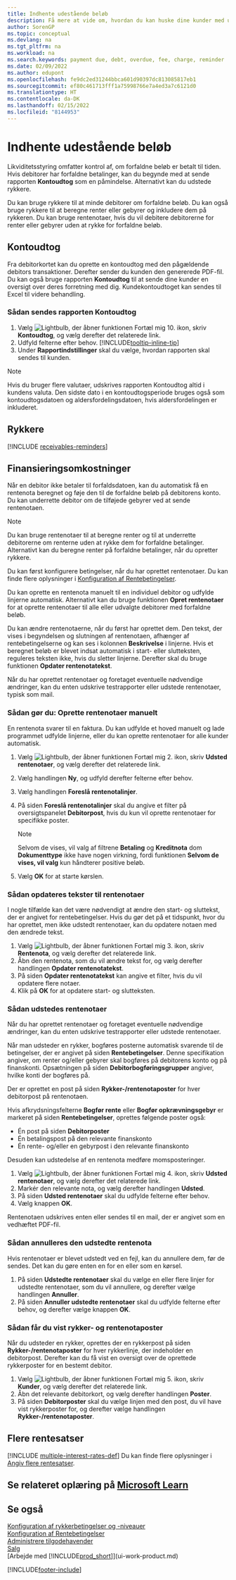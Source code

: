 ```yaml
---
title: Indhente udestående beløb
description: Få mere at vide om, hvordan du kan huske dine kunder med udestående betalinger. Sende et kundekontoudtog, udstede en rykker eller sende en rentenota.
author: SorenGP
ms.topic: conceptual
ms.devlang: na
ms.tgt_pltfrm: na
ms.workload: na
ms.search.keywords: payment due, debt, overdue, fee, charge, reminder
ms.date: 02/09/2022
ms.author: edupont
ms.openlocfilehash: fe9dc2ed31244bbca601d90397dc813085817eb1
ms.sourcegitcommit: ef80c461713fff1a75998766e7a4ed3a7c6121d0
ms.translationtype: HT
ms.contentlocale: da-DK
ms.lasthandoff: 02/15/2022
ms.locfileid: "8144953"
---
```

# <a name="collect-outstanding-balances"></a>Indhente udestående beløb

Likviditetsstyring omfatter kontrol af, om forfaldne beløb er betalt til tiden. Hvis debitorer har forfaldne betalinger, kan du begynde med at sende rapporten **Kontoudtog** som en påmindelse. Alternativt kan du udstede rykkere.

Du kan bruge rykkere til at minde debitorer om forfaldne beløb. Du kan også bruge rykkere til at beregne renter eller gebyrer og inkludere dem på rykkeren. Du kan bruge rentenotaer, hvis du vil debitere debitorerne for renter eller gebyrer uden at rykke for forfaldne beløb.

## <a name="statements"></a>Kontoudtog

Fra debitorkortet kan du oprette en kontoudtog med den pågældende debitors transaktioner. Derefter sender du kunden den genererede PDF-fil. Du kan også bruge rapporten **Kontoudtog** til at sende dine kunder en oversigt over deres forretning med dig. Kundekontoudtoget kan sendes til Excel til videre behandling.  

### <a name="to-send-the-customer-statement-report"></a>Sådan sendes rapporten Kontoudtog

1. Vælg ![Lightbulb, der åbner funktionen Fortæl mig 10.](media/ui-search/search_small.png "Fortæl mig, hvad du vil foretage dig") ikon, skriv **Kontoudtog**, og vælg derefter det relaterede link.
2. Udfyld felterne efter behov. [!INCLUDE[tooltip-inline-tip](includes/tooltip-inline-tip_md.md)]
3. Under **Rapportindstillinger** skal du vælge, hvordan rapporten skal sendes til kunden.

> [!NOTE]
> Hvis du bruger flere valutaer, udskrives rapporten Kontoudtog altid i kundens valuta. Den sidste dato i en kontoudtogsperiode bruges også som kontoudtogsdatoen og aldersfordelingsdatoen, hvis aldersfordelingen er inkluderet.

## <a name="reminders"></a>Rykkere

[!INCLUDE [receivables-reminders](includes/receivables-reminders.md)]

## <a name="finance-charges"></a>Finansieringsomkostninger

Når en debitor ikke betaler til forfaldsdatoen, kan du automatisk få en rentenota beregnet og føje den til de forfaldne beløb på debitorens konto. Du kan underrette debitor om de tilføjede gebyrer ved at sende rentenotaen.  

> [!NOTE]  
> Du kan bruge rentenotaer til at beregne renter og til at underrette debitorerne om renterne uden at rykke dem for forfaldne betalinger. Alternativt kan du beregne renter på forfaldne betalinger, når du opretter rykkere.  

Du kan først konfigurere betingelser, når du har oprettet rentenotaer. Du kan finde flere oplysninger i [Konfiguration af Rentebetingelser](finance-setup-finance-charges.md).  

Du kan oprette en rentenota manuelt til en individuel debitor og udfylde linjerne automatisk. Alternativt kan du bruge funktionen **Opret rentenotaer** for at oprette rentenotaer til alle eller udvalgte debitorer med forfaldne beløb.  

Du kan ændre rentenotaerne, når du først har oprettet dem. Den tekst, der vises i begyndelsen og slutningen af rentenotaen, afhænger af rentebetingelserne og kan ses i kolonnen **Beskrivelse** i linjerne. Hvis et beregnet beløb er blevet indsat automatisk i start- eller slutteksten, reguleres teksten ikke, hvis du sletter linjerne. Derefter skal du bruge funktionen **Opdater rentenotatekst**.  

Når du har oprettet rentenotaer og foretaget eventuelle nødvendige ændringer, kan du enten udskrive testrapporter eller udstede rentenotaer, typisk som mail.

### <a name="to-create-a-finance-charge-memo-manually"></a>Sådan gør du: Oprette rentenotaer manuelt

En rentenota svarer til en faktura. Du kan udfylde et hoved manuelt og lade programmet udfylde linjerne, eller du kan oprette rentenotaer for alle kunder automatisk.

1. Vælg ![Lightbulb, der åbner funktionen Fortæl mig 2.](media/ui-search/search_small.png "Fortæl mig, hvad du vil foretage dig") ikon, skriv **Udsted rentenotaer**, og vælg derefter det relaterede link.  
2. Vælg handlingen **Ny**, og udfyld derefter felterne efter behov.  
3. Vælg handlingen **Foreslå rentenotalinjer**.
4. På siden **Foreslå rentenotalinjer** skal du angive et filter på oversigtspanelet **Debitorpost**, hvis du kun vil oprette rentenotaer for specifikke poster.

    > [!NOTE]
    > Selvom de vises, vil valg af filtrene **Betaling** og **Kreditnota** dom **Dokumenttype** ikke have nogen virkning, fordi funktionen **Selvom de vises, vil valg** kun håndterer positive beløb.
5.  Vælg **OK** for at starte kørslen.  

### <a name="to-update-finance-charge-memo-texts"></a>Sådan opdateres tekster til rentenotaer  
I nogle tilfælde kan det være nødvendigt at ændre den start- og sluttekst, der er angivet for rentebetingelser. Hvis du gør det på et tidspunkt, hvor du har oprettet, men ikke udstedt rentenotaer, kan du opdatere notaen med den ændrede tekst.

1. Vælg ![Lightbulb, der åbner funktionen Fortæl mig 3.](media/ui-search/search_small.png "Fortæl mig, hvad du vil foretage dig") ikon, skriv **Rentenota**, og vælg derefter det relaterede link.  
2. Åbn den rentenota, som du vil ændre tekst for, og vælg derefter handlingen **Opdater rentenotatekst**.
3. På siden **Opdater rentenotatekst** kan angive et filter, hvis du vil opdatere flere notaer.
4. Klik på **OK** for at opdatere start- og slutteksten.  

### <a name="to-issue-finance-charge-memos"></a>Sådan udstedes rentenotaer
Når du har oprettet rentenotaer og foretaget eventuelle nødvendige ændringer, kan du enten udskrive testrapporter eller udstede rentenotaer.

Når man udsteder en rykker, bogføres posterne automatisk svarende til de betingelser, der er angivet på siden **Rentebetingelser**. Denne specifikation angiver, om renter og/eller gebyrer skal bogføres på debitorens konto og på finanskonti. Opsætningen på siden **Debitorbogføringsgrupper** angiver, hvilke konti der bogføres på.

Der er oprettet en post på siden **Rykker-/rentenotaposter** for hver debitorpost på rentenotaen.

Hvis afkrydsningsfelterne **Bogfør rente** eller **Bogfør opkrævningsgebyr** er markeret på siden **Rentebetingelser**, oprettes følgende poster også:

- Én post på siden **Debitorposter**
- Én betalingspost på den relevante finanskonto
- Én rente- og/eller en gebyrpost i den relevante finanskonto

Desuden kan udstedelse af en rentenota medføre momsposteringer.

1. Vælg ![Lightbulb, der åbner funktionen Fortæl mig 4.](media/ui-search/search_small.png "Fortæl mig, hvad du vil foretage dig") ikon, skriv **Udsted rentenotaer**, og vælg derefter det relaterede link.
2. Markér den relevante nota, og vælg derefter handlingen **Udsted**.
3. På siden **Udsted rentenotaer** skal du udfylde felterne efter behov.
4. Vælg knappen **OK**.

Rentenotaen udskrives enten eller sendes til en mail, der er angivet som en vedhæftet PDF-fil.

### <a name="to-cancel-an-issued-finance-charge-memo"></a>Sådan annulleres den udstedte rentenota
Hvis rentenotaer er blevet udstedt ved en fejl, kan du annullere dem, før de sendes. Det kan du gøre enten en for en eller som en kørsel.
1. På siden **Udstedte rentenotaer** skal du vælge en eller flere linjer for udstedte rentenotaer, som du vil annullere, og derefter vælge handlingen **Annuller**.
2. På siden **Annuller udstedte rentenotaer** skal du udfylde felterne efter behov, og derefter vælge knappen **OK**.

### <a name="to-view-reminder-and-finance-charge-entries"></a>Sådan får du vist rykker- og rentenotaposter  
Når du udsteder en rykker, oprettes der en rykkerpost på siden **Rykker-/rentenotaposter** for hver rykkerlinje, der indeholder en debitorpost. Derefter kan du få vist en oversigt over de oprettede rykkerposter for en bestemt debitor.    
1. Vælg ![Lightbulb, der åbner funktionen Fortæl mig 5.](media/ui-search/search_small.png "Fortæl mig, hvad du vil foretage dig") ikon, skriv **Kunder**, og vælg derefter det relaterede link.  
2. Åbn det relevante debitorkort, og vælg derefter handlingen **Poster**.
3. På siden **Debitorposter** skal du vælge linjen med den post, du vil have vist rykkerposter for, og derefter vælge handlingen **Rykker-/rentenotaposter**.

## <a name="multiple-interest-rates"></a>Flere rentesatser

[!INCLUDE [multiple-interest-rates-def](includes/multiple-interest-rates-def.md)] Du kan finde flere oplysninger i [Angiv flere rentesatser](finance-how-to-set-up-multiple-interest-rates.md).  

## <a name="see-related-training-at-microsoft-learn"></a>Se relateret oplæring på [Microsoft Learn](/learn/paths/process-financial-periodic-activities-dynamics-365-business-central/)

## <a name="see-also"></a>Se også

[Konfiguration af rykkerbetingelser og -niveauer](finance-setup-reminders.md)  
[Konfiguration af Rentebetingelser](finance-setup-finance-charges.md)  
[Administrere tilgodehavender](receivables-manage-receivables.md)  
[Salg](sales-manage-sales.md)  
[Arbejde med [!INCLUDE[prod_short](includes/prod_short.md)]](ui-work-product.md)


[!INCLUDE[footer-include](includes/footer-banner.md)]